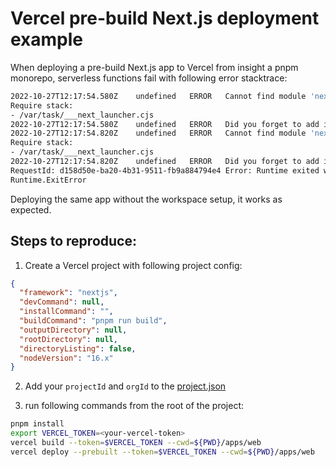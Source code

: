 # Vercel pre-build Next.js deployment example

When deploying a pre-build Next.js app to Vercel from insight a pnpm monorepo, serverless functions fail with following error stacktrace:

```sh
2022-10-27T12:17:54.580Z	undefined	ERROR	Cannot find module 'next/dist/server/next-server.js'
Require stack:
- /var/task/___next_launcher.cjs
2022-10-27T12:17:54.580Z	undefined	ERROR	Did you forget to add it to "dependencies" in `package.json`?
2022-10-27T12:17:54.820Z	undefined	ERROR	Cannot find module 'next/dist/server/next-server.js'
Require stack:
- /var/task/___next_launcher.cjs
2022-10-27T12:17:54.820Z	undefined	ERROR	Did you forget to add it to "dependencies" in `package.json`?
RequestId: d158d50e-ba20-4b31-9511-fb9a884794e4 Error: Runtime exited with error: exit status 1
Runtime.ExitError
```

Deploying the same app without the workspace setup, it works as expected.

## Steps to reproduce:

1. Create a Vercel project with following project config:

```json
{
  "framework": "nextjs",
  "devCommand": null,
  "installCommand": "",
  "buildCommand": "pnpm run build",
  "outputDirectory": null,
  "rootDirectory": null,
  "directoryListing": false,
  "nodeVersion": "16.x"
}
```

2. Add your `projectId` and `orgId` to the [project.json](./apps/web/.vercel/project.json)

3. run following commands from the root of the project:

```sh
pnpm install
export VERCEL_TOKEN=<your-vercel-token>
vercel build --token=$VERCEL_TOKEN --cwd=${PWD}/apps/web
vercel deploy --prebuilt --token=$VERCEL_TOKEN --cwd=${PWD}/apps/web
```
